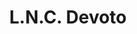 ---
title: "L.N.C. Devoto"
url: /ciudad-autonoma-de-buenos-aires/l-n-c-devoto/
shop: reparación de automóviles
---